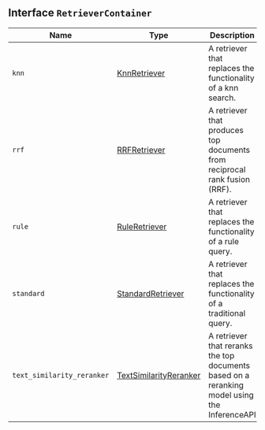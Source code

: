 ## Interface `RetrieverContainer`

| Name | Type | Description |
| - | - | - |
| `knn` | [KnnRetriever](./KnnRetriever.md) | A retriever that replaces the functionality of a knn search. |
| `rrf` | [RRFRetriever](./RRFRetriever.md) | A retriever that produces top documents from reciprocal rank fusion (RRF). |
| `rule` | [RuleRetriever](./RuleRetriever.md) | A retriever that replaces the functionality of a rule query. |
| `standard` | [StandardRetriever](./StandardRetriever.md) | A retriever that replaces the functionality of a traditional query. |
| `text_similarity_reranker` | [TextSimilarityReranker](./TextSimilarityReranker.md) | A retriever that reranks the top documents based on a reranking model using the InferenceAPI |
